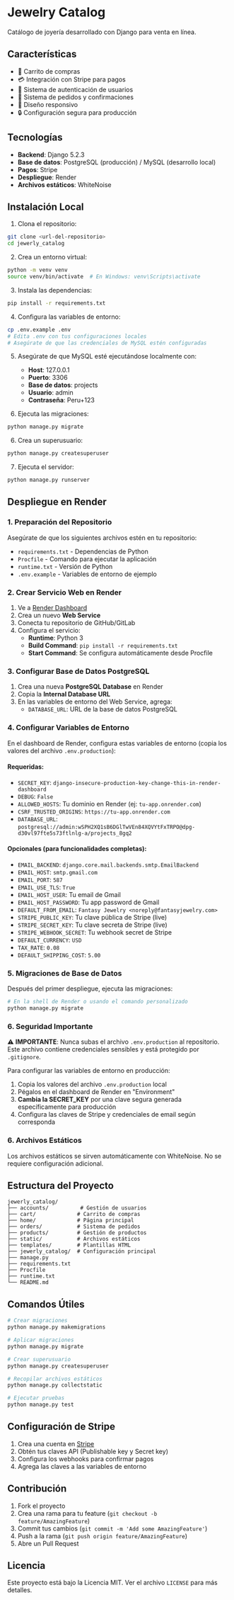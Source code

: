# Jewelry Catalog

Catálogo de joyería desarrollado con Django para venta en línea.

## Características

- 🛒 Carrito de compras
- 💳 Integración con Stripe para pagos
- 👤 Sistema de autenticación de usuarios
- 📧 Sistema de pedidos y confirmaciones
- 📱 Diseño responsivo
- 🔒 Configuración segura para producción

## Tecnologías

- **Backend**: Django 5.2.3
- **Base de datos**: PostgreSQL (producción) / MySQL (desarrollo local)
- **Pagos**: Stripe
- **Despliegue**: Render
- **Archivos estáticos**: WhiteNoise

## Instalación Local

1. Clona el repositorio:
```bash
git clone <url-del-repositorio>
cd jewerly_catalog
```

2. Crea un entorno virtual:
```bash
python -m venv venv
source venv/bin/activate  # En Windows: venv\Scripts\activate
```

3. Instala las dependencias:
```bash
pip install -r requirements.txt
```

4. Configura las variables de entorno:
```bash
cp .env.example .env
# Edita .env con tus configuraciones locales
# Asegúrate de que las credenciales de MySQL estén configuradas
```

5. Asegúrate de que MySQL esté ejecutándose localmente con:
   - **Host**: 127.0.0.1
   - **Puerto**: 3306
   - **Base de datos**: projects
   - **Usuario**: admin
   - **Contraseña**: Peru+123

6. Ejecuta las migraciones:
```bash
python manage.py migrate
```

6. Crea un superusuario:
```bash
python manage.py createsuperuser
```

7. Ejecuta el servidor:
```bash
python manage.py runserver
```

## Despliegue en Render

### 1. Preparación del Repositorio

Asegúrate de que los siguientes archivos estén en tu repositorio:
- `requirements.txt` - Dependencias de Python
- `Procfile` - Comando para ejecutar la aplicación
- `runtime.txt` - Versión de Python
- `.env.example` - Variables de entorno de ejemplo

### 2. Crear Servicio Web en Render

1. Ve a [Render Dashboard](https://dashboard.render.com)
2. Crea un nuevo **Web Service**
3. Conecta tu repositorio de GitHub/GitLab
4. Configura el servicio:
   - **Runtime**: Python 3
   - **Build Command**: `pip install -r requirements.txt`
   - **Start Command**: Se configura automáticamente desde Procfile

### 3. Configurar Base de Datos PostgreSQL

1. Crea una nueva **PostgreSQL Database** en Render
2. Copia la **Internal Database URL**
3. En las variables de entorno del Web Service, agrega:
   - `DATABASE_URL`: URL de la base de datos PostgreSQL

### 4. Configurar Variables de Entorno

En el dashboard de Render, configura estas variables de entorno (copia los valores del archivo `.env.production`):

#### Requeridas:
- `SECRET_KEY`: `django-insecure-production-key-change-this-in-render-dashboard`
- `DEBUG`: `False`
- `ALLOWED_HOSTS`: Tu dominio en Render (ej: `tu-app.onrender.com`)
- `CSRF_TRUSTED_ORIGINS`: `https://tu-app.onrender.com`
- `DATABASE_URL`: `postgresql://admin:wSPH2XQ1sB6DGlTwVEn84XQVYtFxTRPO@dpg-d30vl97fte5s73ftlnlg-a/projects_8gq2`

#### Opcionales (para funcionalidades completas):
- `EMAIL_BACKEND`: `django.core.mail.backends.smtp.EmailBackend`
- `EMAIL_HOST`: `smtp.gmail.com`
- `EMAIL_PORT`: `587`
- `EMAIL_USE_TLS`: `True`
- `EMAIL_HOST_USER`: Tu email de Gmail
- `EMAIL_HOST_PASSWORD`: Tu app password de Gmail
- `DEFAULT_FROM_EMAIL`: `Fantasy Jewelry <noreply@fantasyjewelry.com>`
- `STRIPE_PUBLIC_KEY`: Tu clave pública de Stripe (live)
- `STRIPE_SECRET_KEY`: Tu clave secreta de Stripe (live)
- `STRIPE_WEBHOOK_SECRET`: Tu webhook secret de Stripe
- `DEFAULT_CURRENCY`: `USD`
- `TAX_RATE`: `0.08`
- `DEFAULT_SHIPPING_COST`: `5.00`

### 5. Migraciones de Base de Datos

Después del primer despliegue, ejecuta las migraciones:
```bash
# En la shell de Render o usando el comando personalizado
python manage.py migrate
```

### 6. Seguridad Importante

⚠️ **IMPORTANTE**: Nunca subas el archivo `.env.production` al repositorio. Este archivo contiene credenciales sensibles y está protegido por `.gitignore`.

Para configurar las variables de entorno en producción:
1. Copia los valores del archivo `.env.production` local
2. Pégalos en el dashboard de Render en "Environment"
3. **Cambia la SECRET_KEY** por una clave segura generada específicamente para producción
4. Configura las claves de Stripe y credenciales de email según corresponda

### 6. Archivos Estáticos

Los archivos estáticos se sirven automáticamente con WhiteNoise. No se requiere configuración adicional.

## Estructura del Proyecto

```
jewerly_catalog/
├── accounts/          # Gestión de usuarios
├── cart/             # Carrito de compras
├── home/             # Página principal
├── orders/           # Sistema de pedidos
├── products/         # Gestión de productos
├── static/           # Archivos estáticos
├── templates/        # Plantillas HTML
├── jewerly_catalog/  # Configuración principal
├── manage.py
├── requirements.txt
├── Procfile
├── runtime.txt
└── README.md
```

## Comandos Útiles

```bash
# Crear migraciones
python manage.py makemigrations

# Aplicar migraciones
python manage.py migrate

# Crear superusuario
python manage.py createsuperuser

# Recopilar archivos estáticos
python manage.py collectstatic

# Ejecutar pruebas
python manage.py test
```

## Configuración de Stripe

1. Crea una cuenta en [Stripe](https://stripe.com)
2. Obtén tus claves API (Publishable key y Secret key)
3. Configura los webhooks para confirmar pagos
4. Agrega las claves a las variables de entorno

## Contribución

1. Fork el proyecto
2. Crea una rama para tu feature (`git checkout -b feature/AmazingFeature`)
3. Commit tus cambios (`git commit -m 'Add some AmazingFeature'`)
4. Push a la rama (`git push origin feature/AmazingFeature`)
5. Abre un Pull Request

## Licencia

Este proyecto está bajo la Licencia MIT. Ver el archivo `LICENSE` para más detalles.
